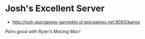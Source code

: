 # Josh's Excellent Server

- http://josh.epicgames-gamedev.ol.epicgames.net:9093/kairos

*Pairs good with Ryan's Macing Mac!*
